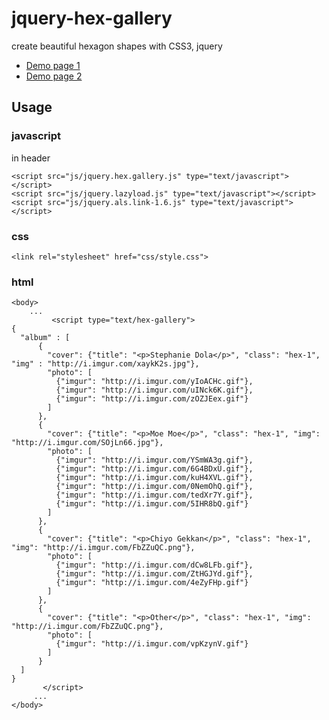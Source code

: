 jquery-hex-gallery
==================

create beautiful hexagon shapes with CSS3, jquery

* [Demo page 1](http://morris821028.github.io/jquery-hex-gallery/)
* [Demo page 2](http://morris821028.github.io/picture/)

## Usage ##

### javascript ###

in header
```
<script src="js/jquery.hex.gallery.js" type="text/javascript"></script>	
<script src="js/jquery.lazyload.js" type="text/javascript"></script> 
<script src="js/jquery.als.link-1.6.js" type="text/javascript"></script> 
```

### css ###
```
<link rel="stylesheet" href="css/style.css">
```

### html ###
```
<body>
	...
	     <script type="text/hex-gallery">
{
  "album" : [
      {
        "cover": {"title": "<p>Stephanie Dola</p>", "class": "hex-1", "img" : "http://i.imgur.com/xaykK2s.jpg"},
        "photo": [
          {"imgur": "http://i.imgur.com/yIoACHc.gif"},
          {"imgur": "http://i.imgur.com/uINck6K.gif"},
          {"imgur": "http://i.imgur.com/zOZJEex.gif"}
        ]
      },
      {
        "cover": {"title": "<p>Moe Moe</p>", "class": "hex-1", "img": "http://i.imgur.com/SOjLn66.jpg"},
        "photo": [
          {"imgur": "http://i.imgur.com/YSmWA3g.gif"},
          {"imgur": "http://i.imgur.com/6G4BDxU.gif"},
          {"imgur": "http://i.imgur.com/kuH4XVL.gif"},
          {"imgur": "http://i.imgur.com/0NemOhQ.gif"},
          {"imgur": "http://i.imgur.com/tedXr7Y.gif"},
          {"imgur": "http://i.imgur.com/5IHR8bQ.gif"}
        ]
      },
      {
        "cover": {"title": "<p>Chiyo Gekkan</p>", "class": "hex-1", "img": "http://i.imgur.com/FbZZuQC.png"},
        "photo": [
          {"imgur": "http://i.imgur.com/dCw8LFb.gif"},
          {"imgur": "http://i.imgur.com/ZtHGJYd.gif"},
          {"imgur": "http://i.imgur.com/4eZyFHp.gif"}
        ]
      },
      {
        "cover": {"title": "<p>Other</p>", "class": "hex-1", "img": "http://i.imgur.com/FbZZuQC.png"},
        "photo": [
          {"imgur": "http://i.imgur.com/vpKzynV.gif"}
        ]
      }
  ]
}
	   </script>
     ...
</body>
```